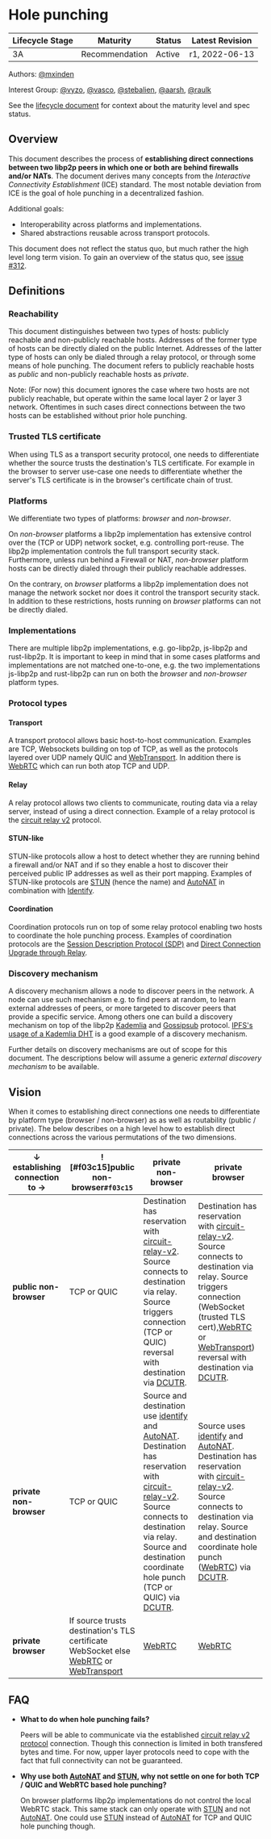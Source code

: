 # Hole punching


| Lifecycle Stage | Maturity       | Status | Latest Revision |
|-----------------|----------------|--------|-----------------|
| 3A              | Recommendation | Active | r1, 2022-06-13  |

Authors: [@mxinden]

Interest Group: [@vyzo], [@vasco], [@stebalien], [@aarsh], [@raulk]

[@aarsh]: https://github.com/aarsh
[@mxinden]: https://github.com/mxinden
[@raulk]: https://github.com/raulk
[@stebalien]: https://github.com/stebalien
[@vasco]: https://github.com/vasco
[@vyzo]: https://github.com/vyzo

See the [lifecycle document][lifecycle-spec] for context about the maturity level
and spec status.

[lifecycle-spec]: https://github.com/libp2p/specs/blob/master/00-framework-01-spec-lifecycle.md

## Overview

This document describes the process of **establishing direct connections between
two libp2p peers in which one or both are behind firewalls and/or NATs**. The
document derives many concepts from the _Interactive Connectivity Establishment_
(ICE) standard. The most notable deviation from ICE is the goal of hole punching
in a decentralized fashion.

Additional goals:
- Interoperability across platforms and implementations.
- Shared abstractions reusable across transport protocols.

This document does not reflect the status quo, but much rather the high level
long term vision. To gain an overview of the status quo, see [issue #312].

[issue #312]: https://github.com/libp2p/specs/issues/312

## Definitions

### Reachability

This document distinguishes between two types of hosts: publicly reachable and
non-publicly reachable hosts. Addresses of the former type of hosts can be
directly dialed on the public Internet. Addresses of the latter type of hosts
can only be dialed through a relay protocol, or through some means of hole
punching. The document refers to publicly reachable hosts as _public_ and
non-publicly reachable hosts as _private_.

Note: (For now) this document ignores the case where two hosts are not publicly
reachable, but operate within the same local layer 2 or layer 3 network.
Oftentimes in such cases direct connections between the two hosts can be
established without prior hole punching.

### Trusted TLS certificate

When using TLS as a transport security protocol, one needs to differentiate
whether the source trusts the destination's TLS certificate. For example in the
browser to server use-case one needs to differentiate whether the server's TLS
certificate is in the browser's certificate chain of trust.

### Platforms

We differentiate two types of platforms: _browser_ and _non-browser_.

On _non-browser_ platforms a libp2p implementation has extensive control over
the (TCP or UDP) network socket, e.g. controlling port-reuse. The libp2p
implementation controls the full transport security stack. Furthermore, unless
run behind a Firewall or NAT, _non-browser_ platform hosts can be directly
dialed through their publicly reachable addresses.

On the contrary, on _browser_ platforms a libp2p implementation does not manage the
network socket nor does it control the transport security stack. In addition to
these restrictions, hosts running on _browser_ platforms can not be directly
dialed.

### Implementations

There are multiple libp2p implementations, e.g. go-libp2p, js-libp2p and
rust-libp2p. It is important to keep in mind that in some cases platforms and
implementations are not matched one-to-one, e.g. the two implementations
js-libp2p and rust-libp2p can run on both the _browser_ and _non-browser_
platform types.

### Protocol types

#### Transport

A transport protocol allows basic host-to-host communication. Examples are TCP,
Websockets building on top of TCP, as well as the protocols layered over UDP
namely QUIC and [WebTransport]. In addition there is [WebRTC] which can run both
atop TCP and UDP.

#### Relay

A relay protocol allows two clients to communicate, routing data via a relay
server, instead of using a direct connection. Example of a relay protocol is the
[circuit relay v2][circuit-relay-v2] protocol.

#### STUN-like

STUN-like protocols allow a host to detect whether they are running behind a
firewall and/or NAT and if so they enable a host to discover their perceived
public IP addresses as well as their port mapping. Examples of STUN-like
protocols are [STUN] (hence the name) and [AutoNAT] in combination with
[Identify].

#### Coordination

Coordination protocols run on top of some relay protocol enabling two hosts to
coordinate the hole punching process. Examples of coordination protocols are the
[Session Description Protocol (SDP)][SDP] and [Direct Connection Upgrade through
Relay][DCUTR].

### Discovery mechanism

A discovery mechanism allows a node to discover peers in the network. A node can
use such mechanism e.g. to find peers at random, to learn external addresses of
peers, or more targeted to discover peers that provide a specific service. Among
others one can build a discovery mechanism on top of the libp2p [Kademlia] and
[Gossipsub] protocol. [IPFS's usage of a Kademlia DHT][ipfs-kademlia] is a
good example of a discovery mechanism.

Further details on discovery mechanisms are out of scope for this document. The
descriptions below will assume a generic _external discovery mechanism_ to be
available.

## Vision

When it comes to establishing direct connections one needs to differentiate by
platform type (browser / non-browser) as as well as routability (public /
private). The below describes on a high level how to establish direct
connections across the various permutations of the two dimensions.

| ↓ establishing connection to → | ![#f03c15]public non-browser`#f03c15`                                                                       | private non-browser                                                                                                                                                                                                         | private browser                                                                                                                                                                                                            |
|--------------------------------|------------------------------------------------------------------------------------------|-----------------------------------------------------------------------------------------------------------------------------------------------------------------------------------------------------------------------------|----------------------------------------------------------------------------------------------------------------------------------------------------------------------------------------------------------------------------|
| **public non-browser**         | TCP or QUIC                                                                              | Destination has reservation with [circuit-relay-v2]. Source connects to destination via relay. Source triggers connection (TCP or QUIC) reversal with destination via [DCUTR].                                              | Destination has reservation with [circuit-relay-v2]. Source connects to destination via relay. Source triggers connection (WebSocket (trusted TLS cert),[WebRTC] or [WebTransport]) reversal with destination via [DCUTR]. |
| **private non-browser**        | TCP or QUIC                                                                              | Source and destination use [identify] and [AutoNAT]. Destination has reservation with [circuit-relay-v2]. Source connects to destination via relay. Source and destination coordinate hole punch (TCP or QUIC) via [DCUTR]. | Source uses [identify] and [AutoNAT]. Destination has reservation with [circuit-relay-v2]. Source connects to destination via relay. Source and destination coordinate hole punch ([WebRTC]) via [DCUTR].                  |
| **private browser**            | If source trusts destination's TLS certificate WebSocket else [WebRTC] or [WebTransport] | [WebRTC]                                                                                                                                                                                                                    | [WebRTC]                                                                                                                                                                                                                   |

## FAQ

- **What to do when hole punching fails?**

  Peers will be able to communicate via the established [circuit relay v2
  protocol][circuit-relay-v2] connection. Though this connection is limited in
  both transfered bytes and time. For now, upper layer protocols need to cope
  with the fact that full connectivity can not be guaranteed.

- **Why use both [AutoNAT] and [STUN], why not settle on one for both TCP / QUIC
  and WebRTC based hole punching?**

  On browser platforms libp2p implementations do not control the local WebRTC
  stack. This same stack can only operate with [STUN] and not [AutoNAT]. One
  could use [STUN] instead of [AutoNAT] for TCP and QUIC hole punching though.

[TURN]: https://en.wikipedia.org/wiki/Traversal_Using_Relays_around_NAT
[STUN]: https://en.wikipedia.org/wiki/STUN
[AutoNAT]: https://github.com/libp2p/specs/issues/180
[Identify]: ../identify/README.md
[SDP]: https://en.wikipedia.org/wiki/Session_Description_Protocol
[circuit-relay-v2]: https://github.com/libp2p/specs/blob/master/relay/circuit-v2.md
[DCUTR]: https://github.com/libp2p/specs/pull/173
[ipfs-kademlia]: https://docs.ipfs.io/concepts/dht/
[Kademlia]: https://github.com/libp2p/specs/blob/master/kad-dht/README.md
[Gossipsub]: ../pubsub/gossipsub/README.md
[WebRTC]: ../webrtc/README.md
[WebTransport]: https://github.com/libp2p/specs/pull/404
